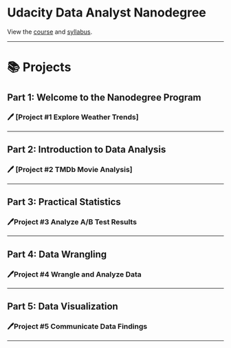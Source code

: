 

#  Udacity Data Analyst Nanodegree 

View the [course](https://www.udacity.com/course/data-analyst-nanodegree--nd002) and [syllabus](https://d20vrrgs8k4bvw.cloudfront.net/documents/en-US/nd002-syllabus_2018-June_v9.pdf).

***

# 📚 Projects


## Part 1: Welcome to the Nanodegree Program

### 🖊️ [Project #1 Explore Weather Trends]


***

## Part 2: Introduction to Data Analysis


### 🖊️ [Project #2 TMDb Movie Analysis]


***

## Part 3: Practical Statistics

### 🖊️Project #3 Analyze A/B Test Results

***

## Part 4: Data Wrangling

### 🖊️Project #4 Wrangle and Analyze Data

***

## Part 5: Data Visualization

### 🖊️Project #5 Communicate Data Findings

***
